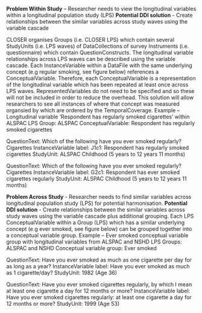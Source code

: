 **Problem Within Study** – Researcher needs to view the longitudinal variables within a longitudinal population study (LPS)
**Potential DDI solution** - Create relationships between the similar variables across study waves using the variable cascade

CLOSER organises Groups (i.e. CLOSER LPS) which contain several StudyUnits (i.e. LPS waves) of DataCollections of survey Instruments (i.e. questionnaire) which contain QuestionConstructs. 
The longitudinal variable relationships across LPS waves can be described using the variable cascade. Each InstanceVariable within a DataFile with the same underlying concept (e.g regular smoking, see figure below) references a ConceptualVariable. Therefore, each ConceptualVariable is a representation of the longitudinal variable which has been repeated at least once across LPS waves. RepresentedVariables do not need to be specified and so these will not be included in order to reduce the overhead. 
This solution will allow researchers to see all instances of where that concept was measured organsied by which are ordered by the TemporalCoverage.
Example – Longitudinal variable ‘Respondent has regularly smoked cigarettes’ within ALSPAC LPS
Group: ALSPAC
ConceptualVariable: Respondent has regularly smoked cigarettes

QuestionText: Which of the following have you ever smoked regularly? Cigarettes
InstanceVariable label: J1c1: Respondent has regularly smoked cigarettes
StudyUnit: ALSPAC Childhood (5 years to 12 years 11 months)

QuestionText: Which of the following have you ever smoked regularly? Cigarettes
InstanceVariable label: G2c1: Respondent has ever smoked cigarettes regularly
StudyUnit: ALSPAC Childhood (5 years to 12 years 11 months)

**Problem Across Study** - Researcher needs to find similar variables across longitudinal population study (LPS) for potential harmonisation. 
**Potential DDI solution** - Create relationships between the similar variables across study waves using the variable cascade plus additional grouping.
Each LPS ConceptualVariable within a Group (LPS) which has a similar underlying concept (e.g ever smoked, see figure below) can be grouped together into a conceptual variable group.
Example – Ever smoked conceptual variable group with longitudinal variables from ALSPAC and NSHD LPS
Groups: ALSPAC and NSHD
Conceptual variable group: Ever smoked

QuestionText: Have you ever smoked as much as one cigarette per day for as long as a year?
InstanceVariable label: Have you ever smoked as much as 1 cigarette/day?
StudyUnit: 1982 (Age 36)

QuestionText: Have you ever smoked cigarettes regularly, by which I mean at least one cigarette a day for 12 months or more?
InstanceVariable label: Have you ever smoked cigarettes regularly: at least one cigarette a day for 12 months or more? 
StudyUnit: 1999 (Age 53)

